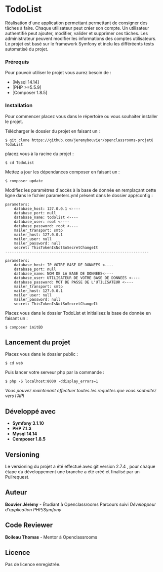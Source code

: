# TodoList


Réalisation d'une application permettant permettant de consigner des tâches à faire. Chaque utilisateur peut créer son 
compte. Un utilisateur authentifié peut ajouter, modifier, valider et supprimer ces tâches. Les administrateur peuvent 
modifier les informations des comptes utilisateurs. Le projet est basé sur le framework Symfony et inclu les différéents 
tests automatisé du projet. 

### Prérequis

Pour pouvoir utiliser le projet vous aurez besoin de :

* [Mysql 14.14]
* [PHP >=5.5.9]
* [Composer 1.8.5]

### Installation

Pour commencer placez vous dans le répertoire ou vous souhaiter installer le projet.


Télécharger le dossier du projet en faisant un :
```
$ git clone https://github.com/jeremybouvier/openclassrooms-projet8 TodoList
```
placez vous à la racine du projet  :
```
$ cd TodoList
```

Mettez a jour les dépendances composer en faisant un :
```
$ composer update
```

Modifiez les paramètres d'accès à la base de donnée en remplaçant cette ligne dans le fichier parameters.yml présent 
dans le dossier app/config :
```
parameters:
    database_host: 127.0.0.1 <----
    database_port: null
    database_name: todolist <----
    database_user: root <----
    database_password: root <----
    mailer_transport: smtp
    mailer_host: 127.0.0.1
    mailer_user: null
    mailer_password: null
    secret: ThisTokenIsNotSoSecretChangeIt
-----------------------------------------------------------------

parameters:
    database_host: IP VOTRE BASE DE DONNEES <----
    database_port: null
    database_name: NOM DE LA BASE DE DONNEES<----
    database_user: UTILISATEUR DE VOTRE BASE DE DONNEES <----
    database_password: MOT DE PASSE DE L'UTILISATEUR <----
    mailer_transport: smtp
    mailer_host: 127.0.0.1
    mailer_user: null
    mailer_password: null
    secret: ThisTokenIsNotSoSecretChangeIt

```

Placez vous dans le dossier TodoList et initialisez la base de donnée en faisant un :
```
$ composer initBD
```
 
## Lancement du projet

Placez vous dans le dossier public :
```
$ cd web
```

Puis lancer votre serveur php par la commande :
```
$ php -S localhost:8000 -ddisplay_errors=1
```
*Vous pouvez maintenant effectuer toutes les requètes que vous souhaitez vers l'API*
## Développé avec

* **Symfony 3.1.10** 
* **PHP 7.1.3**
* **Mysql 14.14**
* **Composer 1.8.5** 

## Versioning

Le versioning du projet a été effectué avec git version 2.7.4 , pour chaque étape du développement une branche a 
été créé et finalisé par un Pullrequest.

## Auteur

**Bouvier Jérémy** - Étudiant à Openclassrooms 
 Parcours suivi *Développeur d'application PHP/Symfony*
 
## Code Reviewer

**Boileau Thomas** - Mentor à Openclassrooms 

## Licence

Pas de licence enregistrée.

